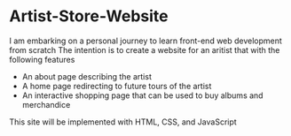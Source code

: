 # Artist-Store-Website

I am embarking on a personal journey to learn front-end web development from scratch
The intention is to create a website for an aritist that with the following features

- An about page describing the artist
- A home page redirecting to future tours of the artist
- An interactive shopping page that can be used to buy albums and merchandice

This site will be implemented with HTML, CSS, and JavaScript

